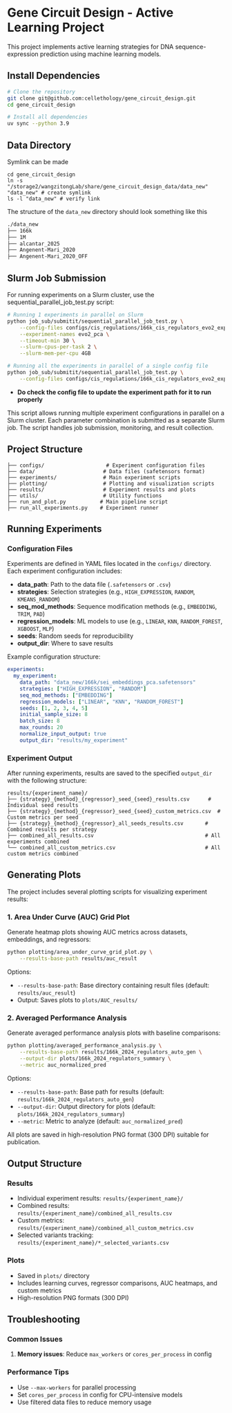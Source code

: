 # Gene Circuit Design - Active Learning Project

This project implements active learning strategies for DNA sequence-expression prediction using machine learning models.

## Install Dependencies
```bash
# Clone the repository
git clone git@github.com:cellethology/gene_circuit_design.git
cd gene_circuit_design

# Install all dependencies
uv sync --python 3.9
```

## Data Directory
Symlink can be made
```
cd gene_circuit_design
ln -s "/storage2/wangzitongLab/share/gene_circuit_design_data/data_new" "data_new" # create symlink
ls -l "data_new" # verify link
```

The structure of the `data_new` directory should look something like this
```bash
./data_new
├── 166k    
├── 1M
├── alcantar_2025
├── Angenent-Mari_2020
├── Angenent-Mari_2020_OFF
```

## Slurm Job Submission

For running experiments on a Slurm cluster, use the sequential_parallel_job_test.py script:

```bash
# Running 1 experiments in parallel on Slurm
python job_sub/submitit/sequential_parallel_job_test.py \
    --config-files configs/cis_regulations/166k_cis_regulators_evo2_experiments.yaml \
    --experiment-names evo2_pca \
    --timeout-min 30 \
    --slurm-cpus-per-task 2 \
    --slurm-mem-per-cpu 4GB

# Running all the experiments in parallel of a single config file
python job_sub/submitit/sequential_parallel_job_test.py \
    --config-files configs/cis_regulations/166k_cis_regulators_evo2_experiments.yaml \
```
- **Do check the config file to update the experiment path for it to run properly**

This script allows running multiple experiment configurations in parallel on a Slurm cluster. Each parameter combination is submitted as a separate Slurm job. The script handles job submission, monitoring, and result collection.

## Project Structure

```
├── configs/                    # Experiment configuration files
├── data/                      # Data files (safetensors format)
├── experiments/               # Main experiment scripts
├── plotting/                  # Plotting and visualization scripts
├── results/                   # Experiment results and plots
├── utils/                     # Utility functions
├── run_and_plot.py           # Main pipeline script
├── run_all_experiments.py    # Experiment runner
```

## Running Experiments

### Configuration Files

Experiments are defined in YAML files located in the `configs/` directory. Each experiment configuration includes:

- **data_path**: Path to the data file (`.safetensors` or `.csv`)
- **strategies**: Selection strategies (e.g., `HIGH_EXPRESSION`, `RANDOM`, `KMEANS_RANDOM`)
- **seq_mod_methods**: Sequence modification methods (e.g., `EMBEDDING`, `TRIM`, `PAD`)
- **regression_models**: ML models to use (e.g., `LINEAR`, `KNN`, `RANDOM_FOREST`, `XGBOOST`, `MLP`)
- **seeds**: Random seeds for reproducibility
- **output_dir**: Where to save results

Example configuration structure:

```yaml
experiments:
  my_experiment:
    data_path: "data_new/166k/sei_embeddings_pca.safetensors"
    strategies: ["HIGH_EXPRESSION", "RANDOM"]
    seq_mod_methods: ["EMBEDDING"]
    regression_models: ["LINEAR", "KNN", "RANDOM_FOREST"]
    seeds: [1, 2, 3, 4, 5]
    initial_sample_size: 8
    batch_size: 8
    max_rounds: 20
    normalize_input_output: true
    output_dir: "results/my_experiment"
```

### Experiment Output

After running experiments, results are saved to the specified `output_dir` with the following structure:

```
results/{experiment_name}/
├── {strategy}_{method}_{regressor}_seed_{seed}_results.csv      # Individual seed results
├── {strategy}_{method}_{regressor}_seed_{seed}_custom_metrics.csv  # Custom metrics per seed
├── {strategy}_{method}_{regressor}_all_seeds_results.csv       # Combined results per strategy
├── combined_all_results.csv                                    # All experiments combined
└── combined_all_custom_metrics.csv                             # All custom metrics combined
```

## Generating Plots

The project includes several plotting scripts for visualizing experiment results:

### 1. Area Under Curve (AUC) Grid Plot

Generate heatmap plots showing AUC metrics across datasets, embeddings, and regressors:

```bash
python plotting/area_under_curve_grid_plot.py \
    --results-base-path results/auc_result
```

Options:
- `--results-base-path`: Base directory containing result files (default: `results/auc_result`)
- Output: Saves plots to `plots/AUC_results/`

### 2. Averaged Performance Analysis

Generate averaged performance analysis plots with baseline comparisons:

```bash
python plotting/averaged_performance_analysis.py \
    --results-base-path results/166k_2024_regulators_auto_gen \
    --output-dir plots/166k_2024_regulators_summary \
    --metric auc_normalized_pred
```

Options:
- `--results-base-path`: Base path for results (default: `results/166k_2024_regulators_auto_gen`)
- `--output-dir`: Output directory for plots (default: `plots/166k_2024_regulators_summary`)
- `--metric`: Metric to analyze (default: `auc_normalized_pred`)

All plots are saved in high-resolution PNG format (300 DPI) suitable for publication.

## Output Structure

### Results
- Individual experiment results: `results/{experiment_name}/`
- Combined results: `results/{experiment_name}/combined_all_results.csv`
- Custom metrics: `results/{experiment_name}/combined_all_custom_metrics.csv`
- Selected variants tracking: `results/{experiment_name}/*_selected_variants.csv`

### Plots
- Saved in `plots/` directory
- Includes learning curves, regressor comparisons, AUC heatmaps, and custom metrics
- High-resolution PNG formats (300 DPI)

## Troubleshooting

### Common Issues

1. **Memory issues**: Reduce `max_workers` or `cores_per_process` in config

### Performance Tips
- Use `--max-workers` for parallel processing
- Set `cores_per_process` in config for CPU-intensive models
- Use filtered data files to reduce memory usage


